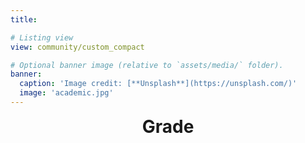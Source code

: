 ```yaml
---
title:

# Listing view
view: community/custom_compact

# Optional banner image (relative to `assets/media/` folder).
banner:
  caption: 'Image credit: [**Unsplash**](https://unsplash.com/)'
  image: 'academic.jpg'
---
```

<div style="text-align: center; font-size: 2em; font-weight: bold;">
  Grade
</div>
